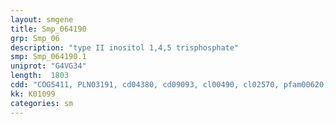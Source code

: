 ```yaml
---
layout: smgene
title: Smp_064190
grp: Smp_06
description: "type II inositol 1,4,5 trisphosphate"
smp: Smp_064190.1
uniprot: "G4VG34"
length:  1803
cdd: "COG5411, PLN03191, cd04380, cd09093, cl00490, cl02570, pfam00620, pfam03372, smart00128, smart00324"
kk: K01099
categories: sm
---
```

